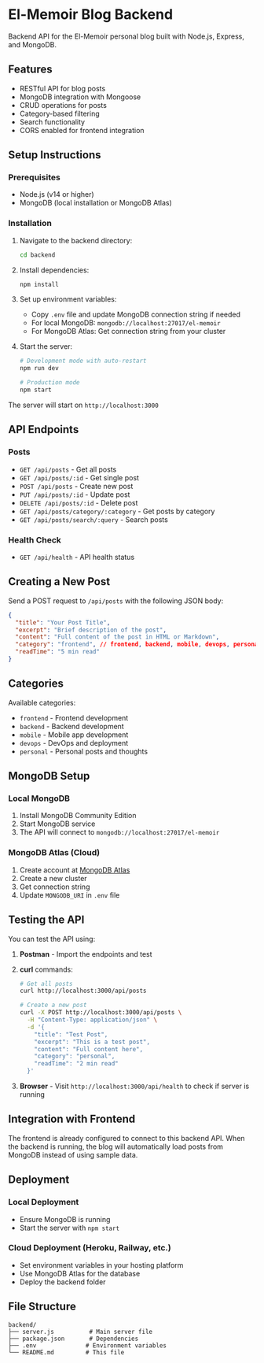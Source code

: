 # El-Memoir Blog Backend

Backend API for the El-Memoir personal blog built with Node.js, Express, and MongoDB.

## Features

- RESTful API for blog posts
- MongoDB integration with Mongoose
- CRUD operations for posts
- Category-based filtering
- Search functionality
- CORS enabled for frontend integration

## Setup Instructions

### Prerequisites

- Node.js (v14 or higher)
- MongoDB (local installation or MongoDB Atlas)

### Installation

1. Navigate to the backend directory:
   ```bash
   cd backend
   ```

2. Install dependencies:
   ```bash
   npm install
   ```

3. Set up environment variables:
   - Copy `.env` file and update MongoDB connection string if needed
   - For local MongoDB: `mongodb://localhost:27017/el-memoir`
   - For MongoDB Atlas: Get connection string from your cluster

4. Start the server:
   ```bash
   # Development mode with auto-restart
   npm run dev
   
   # Production mode
   npm start
   ```

The server will start on `http://localhost:3000`

## API Endpoints

### Posts

- `GET /api/posts` - Get all posts
- `GET /api/posts/:id` - Get single post
- `POST /api/posts` - Create new post
- `PUT /api/posts/:id` - Update post
- `DELETE /api/posts/:id` - Delete post
- `GET /api/posts/category/:category` - Get posts by category
- `GET /api/posts/search/:query` - Search posts

### Health Check

- `GET /api/health` - API health status

## Creating a New Post

Send a POST request to `/api/posts` with the following JSON body:

```json
{
  "title": "Your Post Title",
  "excerpt": "Brief description of the post",
  "content": "Full content of the post in HTML or Markdown",
  "category": "frontend", // frontend, backend, mobile, devops, personal
  "readTime": "5 min read"
}
```

## Categories

Available categories:
- `frontend` - Frontend development
- `backend` - Backend development
- `mobile` - Mobile app development
- `devops` - DevOps and deployment
- `personal` - Personal posts and thoughts

## MongoDB Setup

### Local MongoDB

1. Install MongoDB Community Edition
2. Start MongoDB service
3. The API will connect to `mongodb://localhost:27017/el-memoir`

### MongoDB Atlas (Cloud)

1. Create account at [MongoDB Atlas](https://www.mongodb.com/atlas)
2. Create a new cluster
3. Get connection string
4. Update `MONGODB_URI` in `.env` file

## Testing the API

You can test the API using:

1. **Postman** - Import the endpoints and test
2. **curl** commands:
   ```bash
   # Get all posts
   curl http://localhost:3000/api/posts
   
   # Create a new post
   curl -X POST http://localhost:3000/api/posts \
     -H "Content-Type: application/json" \
     -d '{
       "title": "Test Post",
       "excerpt": "This is a test post",
       "content": "Full content here",
       "category": "personal",
       "readTime": "2 min read"
     }'
   ```

3. **Browser** - Visit `http://localhost:3000/api/health` to check if server is running

## Integration with Frontend

The frontend is already configured to connect to this backend API. When the backend is running, the blog will automatically load posts from MongoDB instead of using sample data.

## Deployment

### Local Deployment
- Ensure MongoDB is running
- Start the server with `npm start`

### Cloud Deployment (Heroku, Railway, etc.)
- Set environment variables in your hosting platform
- Use MongoDB Atlas for the database
- Deploy the backend folder

## File Structure

```
backend/
├── server.js          # Main server file
├── package.json       # Dependencies
├── .env              # Environment variables
└── README.md         # This file
```